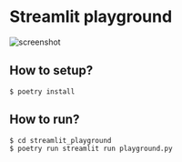 # Streamlit playground

![screenshot](.assets/screenshot.png)

## How to setup?

```shell
$ poetry install

```

## How to run?

```shell
$ cd streamlit_playground
$ poetry run streamlit run playground.py

```

